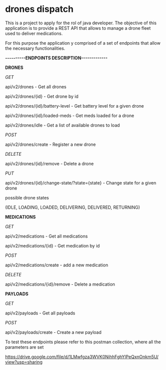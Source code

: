 # drones dispatch

This is a project to apply for the rol of java developer.
The objective of this application is to provide a REST API
that allows to manage a drone fleet used to deliver medications.

For this purpose the application y comprised of a set of 
endpoints that allow the necessary functionalities.

**----------ENDPOINTS DESCRIPTION-------------**

**DRONES**

*GET*

api/v2/drones - Get all drones

api/v2/drones/{id} - Get drone by id

api/v2/drones/{id}/battery-level - Get battery level for a given drone

api/v2/drones/{id}/loaded-meds - Get meds loaded for a drone

api/v2/drones/idle - Get a list of available drones to load


*POST*

api/v2/drones/create - Register a new drone

*DELETE*

api/v2/drones/{id}/remove - Delete a drone

*PUT*

api/v2/drones/{id}/change-state/?state={state} - Change state for a given drone

possible drone states

(IDLE, LOADING, LOADED, DELIVERING, DELIVERED, RETURNING)


**MEDICATIONS**

*GET*

api/v2/medications - Get all medications

api/v2/medications/{id} - Get medication by id

*POST*

api/v2/medications/create - add a new medication

*DELETE*

api/v2/medications/{id}/remove - Delete a medication


**PAYLOADS**

*GET*

api/v2/payloads - Get all payloads

*POST*

api/v2/payloads/create - Create a new payload

To test these endpoints please refer to this postman
collection, where all the parameters are set

https://drive.google.com/file/d/1LMwfgza3WVK0NihhFghYlPeQxnOnkm5U/view?usp=sharing



